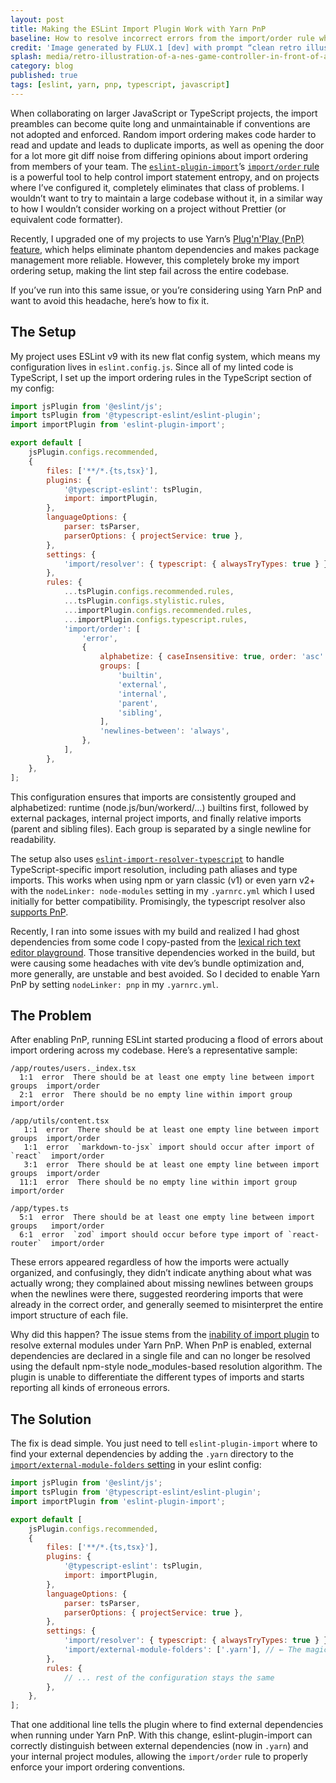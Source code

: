 ```yaml
---
layout: post
title: Making the ESLint Import Plugin Work with Yarn PnP
baseline: How to resolve incorrect errors from the import/order rule when using Yarn’s Plug'n'Play feature
credit: 'Image generated by FLUX.1 [dev] with prompt “clean retro illustration of a NES game controller with a single cable stretching from it to behind a CRT TV screen with an 8-bit version of the poop emoji on the TV screen”'
splash: media/retro-illustration-of-a-nes-game-controller-in-front-of-a-crt-tv-with-the-poop-emoji-on-the-tv.jpg
category: blog
published: true
tags: [eslint, yarn, pnp, typescript, javascript]
---
```


When collaborating on larger JavaScript or TypeScript projects, the import preambles can become quite long and unmaintainable if conventions are not adopted and enforced. Random import ordering makes code harder to read and update and leads to duplicate imports, as well as opening the door for a lot more git diff noise from differing opinions about import ordering from members of your team. The [`eslint-plugin-import`][]’s [`import/order` rule][] is a powerful tool to help control import statement entropy, and on projects where I’ve configured it, completely eliminates that class of problems. I wouldn’t want to try to maintain a large codebase without it, in a similar way to how I wouldn’t consider working on a project without Prettier (or equivalent code formatter).

Recently, I upgraded one of my projects to use Yarn’s [Plug'n'Play (PnP) feature][], which helps eliminate phantom dependencies and makes package management more reliable. However, this completely broke my import ordering setup, making the lint step fail across the entire codebase.

If you’ve run into this same issue, or you’re considering using Yarn PnP and want to avoid this headache, here’s how to fix it.

## The Setup

My project uses ESLint v9 with its new flat config system, which means my configuration lives in `eslint.config.js`. Since all of my linted code is TypeScript, I set up the import ordering rules in the TypeScript section of my config:

```javascript
import jsPlugin from '@eslint/js';
import tsPlugin from '@typescript-eslint/eslint-plugin';
import importPlugin from 'eslint-plugin-import';

export default [
    jsPlugin.configs.recommended,
    {
        files: ['**/*.{ts,tsx}'],
        plugins: {
            '@typescript-eslint': tsPlugin,
            import: importPlugin,
        },
        languageOptions: {
            parser: tsParser,
            parserOptions: { projectService: true },
        },
        settings: {
            'import/resolver': { typescript: { alwaysTryTypes: true } },
        },
        rules: {
            ...tsPlugin.configs.recommended.rules,
            ...tsPlugin.configs.stylistic.rules,
            ...importPlugin.configs.recommended.rules,
            ...importPlugin.configs.typescript.rules,
            'import/order': [
                'error',
                {
                    alphabetize: { caseInsensitive: true, order: 'asc' },
                    groups: [
                        'builtin',
                        'external',
                        'internal',
                        'parent',
                        'sibling',
                    ],
                    'newlines-between': 'always',
                },
            ],
        },
    },
];
```

This configuration ensures that imports are consistently grouped and alphabetized: runtime (node.js/bun/workerd/…) builtins first, followed by external packages, internal project imports, and finally relative imports (parent and sibling files). Each group is separated by a single newline for readability.

The setup also uses [`eslint-import-resolver-typescript`][] to handle TypeScript-specific import resolution, including path aliases and type imports. This works when using npm or yarn classic (v1) or even yarn v2+ with the `nodeLinker: node-modules` setting in my `.yarnrc.yml` which I used initially for better compatibility. Promisingly, the typescript resolver also [supports PnP][].

Recently, I ran into some issues with my build and realized I had ghost dependencies from some code I copy-pasted from the [lexical rich text editor playground][]. Those transitive dependencies worked in the build, but were causing some headaches with vite dev’s bundle optimization and, more generally, are unstable and best avoided. So I decided to enable Yarn PnP by setting `nodeLinker: pnp` in my `.yarnrc.yml`.

## The Problem

After enabling PnP, running ESLint started producing a flood of errors about import ordering across my codebase. Here’s a representative sample:

```
/app/routes/users._index.tsx
  1:1  error  There should be at least one empty line between import groups  import/order
  2:1  error  There should be no empty line within import group              import/order

/app/utils/content.tsx
   1:1  error  There should be at least one empty line between import groups  import/order
   1:1  error  `markdown-to-jsx` import should occur after import of `react`  import/order
   3:1  error  There should be at least one empty line between import groups  import/order
  11:1  error  There should be no empty line within import group              import/order

/app/types.ts
  5:1  error  There should be at least one empty line between import groups   import/order
  6:1  error  `zod` import should occur before type import of `react-router`  import/order
```

These errors appeared regardless of how the imports were actually organized, and confusingly, they didn’t indicate anything about what was actually wrong; they complained about missing newlines between groups when the newlines were there, suggested reordering imports that were already in the correct order, and generally seemed to misinterpret the entire import structure of each file.

Why did this happen? The issue stems from the [inability of import plugin][] to resolve external modules under Yarn PnP. When PnP is enabled, external dependencies are declared in a single file and can no longer be resolved using the default npm-style node_modules-based resolution algorithm. The plugin is unable to differentiate the different types of imports and starts reporting all kinds of erroneous errors.

## The Solution

The fix is dead simple. You just need to tell `eslint-plugin-import` where to find your external dependencies by adding the `.yarn` directory to the [`import/external-module-folders` setting][] in your eslint config:

```javascript
import jsPlugin from '@eslint/js';
import tsPlugin from '@typescript-eslint/eslint-plugin';
import importPlugin from 'eslint-plugin-import';

export default [
    jsPlugin.configs.recommended,
    {
        files: ['**/*.{ts,tsx}'],
        plugins: {
            '@typescript-eslint': tsPlugin,
            import: importPlugin,
        },
        languageOptions: {
            parser: tsParser,
            parserOptions: { projectService: true },
        },
        settings: {
            'import/resolver': { typescript: { alwaysTryTypes: true } },
            'import/external-module-folders': ['.yarn'], // ← The magic line
        },
        rules: {
            // ... rest of the configuration stays the same
        },
    },
];
```

That one additional line tells the plugin where to find external dependencies when running under Yarn PnP. With this change, eslint-plugin-import can correctly distinguish between external dependencies (now in `.yarn`) and your internal project modules, allowing the `import/order` rule to properly enforce your import ordering conventions.

[`eslint-plugin-import`]: https://github.com/import-js/eslint-plugin-import
[`import/order` rule]: https://github.com/import-js/eslint-plugin-import/blob/main/docs/rules/order.md
[Plug'n'Play (PnP) feature]: https://yarnpkg.com/features/pnp
[`eslint-import-resolver-typescript`]: https://github.com/import-js/eslint-import-resolver-typescript
[supports PnP]: https://github.com/import-js/eslint-import-resolver-typescript/issues/130#issuecomment-1175389462
[lexical rich text editor playground]: https://github.com/facebook/lexical/tree/main/packages/lexical-playground
[inability of import plugin]: https://github.com/import-js/eslint-plugin-import/issues/1434#issuecomment-517881976
[`import/external-module-folders` setting]: https://github.com/import-js/eslint-plugin-import?tab=readme-ov-file#importexternal-module-folders
